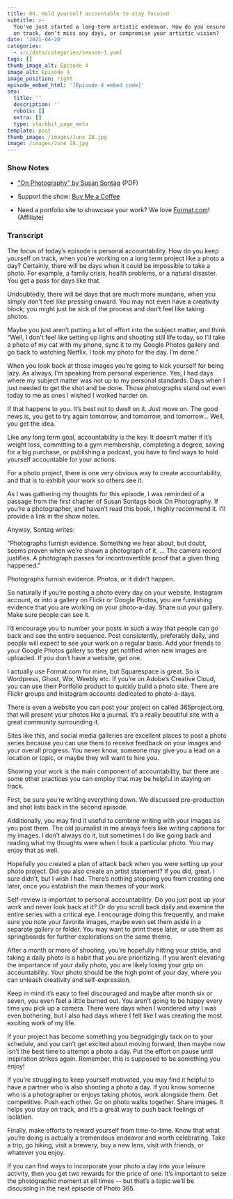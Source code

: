```yaml
---
title: 04. Hold yourself accountable to stay focused
subtitle: >-
  You've just started a long-term artistic endeavor. How do you ensure you stay
  on track, don’t miss any days, or compromise your artistic vision?
date: '2021-04-20'
categories:
  - src/data/categories/season-1.yaml
tags: []
thumb_image_alt: Episode 4
image_alt: Episode 4
image_position: right
episode_embed_html: '[Episode 4 embed code]'
seo:
  title: ''
  description: ''
  robots: []
  extra: []
  type: stackbit_page_meta
template: post
thumb_image: /images/June 28.jpg
image: /images/June 28.jpg
---
```

### Show Notes

*   ["On Photography" by Susan Sontag](https://sites.evergreen.edu/politicalshakespeares/wp-content/uploads/sites/156/2016/01/Sontag_On_Photography.pdf) (PDF)

*   Support the show: [Buy Me a Coffee](https://www.buymeacoffee.com/photo365)

*   Need a portfolio site to showcase your work? We love [Format.com](https://format.grsm.io/andrewhaworth8239)! (Affiliate)

### Transcript

The focus of today’s episode is personal accountability. How do you keep yourself on track, when you’re working on a long term project like a photo a day? Certainly, there will be days when it could be impossible to take a photo. For example, a family crisis, health problems, or a natural disaster. You get a pass for days like that.

Undoubtedly, there will be days that are much more mundane, when you simply don’t feel like pressing onward. You may not even have a creativity block; you might just be sick of the process and don’t feel like taking photos.

Maybe you just aren’t putting a lot of effort into the subject matter, and think “Well, I don’t feel like setting up lights and shooting still life today, so I’ll take a photo of my cat with my phone, sync it to my Google Photos gallery and go back to watching Netflix. I took my photo for the day. I’m done.”

When you look back at those images you’re going to kick yourself for being lazy. As always, I’m speaking from personal experience. Yes, I had days where my subject matter was not up to my personal standards. Days when I just needed to get the shot and be done. Those photographs stand out even today to me as ones I wished I worked harder on.

If that happens to you. It’s best not to dwell on it. Just move on. The good news is, you get to try again tomorrow, and tomorrow, and tomorrow... Well, you get the idea.

Like any long term goal, accountability is the key. It doesn’t matter if it’s weight loss, committing to a gym membership, completing a degree, saving for a big purchase, or publishing a podcast, you have to find ways to hold yourself accountable for your actions.

For a photo project, there is one very obvious way to create accountability, and that is to exhibit your work so others see it.

As I was gathering my thoughts for this episode, I was reminded of a passage from the first chapter of Susan Sontags book On Photography. If you’re a photographer, and haven’t read this book, I highly recommend it. I’ll provide a link in the show notes.

Anyway, Sontag writes:

“Photographs furnish evidence. Something we hear about, but doubt, seems proven when we’re shown a photograph of it. … The camera record justifies. A photograph passes for incontrovertible proof that a given thing happened.”

Photographs furnish evidence. Photos, or it didn’t happen.

So naturally if you’re posting a photo every day on your website, Instagram account, or into a gallery on Flickr or Google Photos, you are furnishing evidence that you are working on your photo-a-day. Share out your gallery. Make sure people can see it.

I’d encourage you to number your posts in such a way that people can go back and see the entire sequence. Post consistently, preferably daily, and people will expect to see your work on a regular basis. Add your friends to your Google Photos gallery so they get notified when new images are uploaded. If you don’t have a website, get one.

I actually use Format.com for mine, but Squarespace is great. So is Wordpress, Ghost, Wix, Weebly etc. If you’re on Adobe’s Creative Cloud, you can use their Portfolio product to quickly build a photo site. There are Flickr groups and Instagram accounts dedicated to photo-a-days.

There is even a website you can post your project on called 365project.org, that will present your photos like a journal. It’s a really beautiful site with a great community surrounding it.

Sites like this, and social media galleries are excellent places to post a photo series because you can use them to receive feedback on your images and your overall progress. You never know, someone may give you a lead on a location or topic, or maybe they will want to hire you.

Showing your work is the main component of accountability, but there are some other practices you can employ that may be helpful in staying on track.

First, be sure you’re writing everything down. We discussed pre-production and shot lists back in the second episode.

Additionally, you may find it useful to combine writing with your images as you post them. The old journalist in me always feels like writing captions for my images. I don’t always do it, but sometimes I do like going back and reading what my thoughts were when I took a particular photo. You may enjoy that as well.

Hopefully you created a plan of attack back when you were setting up your photo project. Did you also create an artist statement? If you did, great. I sure didn’t, but I wish I had. There’s nothing stopping you from creating one later, once you establish the main themes of your work.

Self-review is important to personal accountability. Do you just post up your work and never look back at it? Or do you scroll back daily and examine the entire series with a critical eye. I encourage doing this frequently, and make sure you note your favorite images, maybe even set them aside in a separate gallery or folder. You may want to print these later, or use them as springboards for further explorations on the same theme.

After a month or more of shooting, you’re hopefully hitting your stride, and taking a daily photo is a habit that you are prioritizing. If you aren’t elevating the importance of your daily photo, you are likely losing your grip on accountability. Your photo should be the high point of your day, where you can unleash creativity and self-expression.

Keep in mind it’s easy to feel discouraged and maybe after month six or seven, you even feel a little burned out. You aren’t going to be happy every time you pick up a camera. There were days when I wondered why I was even bothering, but I also had days where I felt like I was creating the most exciting work of my life.

If your project has become something you begrudgingly tack on to your schedule, and you can’t get excited about moving forward, then maybe now isn’t the best time to attempt a photo a day. Put the effort on pause until inspiration strikes again. Remember, this is supposed to be something you enjoy!

If you’re struggling to keep yourself motivated, you may find it helpful to have a partner who is also shooting a photo a day. If you know someone who is a photographer or enjoys taking photos, work alongside them. Get competitive. Push each other. Go on photo walks together. Share images. It helps you stay on track, and it’s a great way to push back feelings of isolation.

Finally, make efforts to reward yourself from time-to-time. Know that what you’re doing is actually a tremendous endeavor and worth celebrating. Take a trip, go hiking, visit a brewery, buy a new lens, visit with friends, or whatever you enjoy.

If you can find ways to incorporate your photo a day into your leisure activity, then you get two rewards for the price of one. It’s important to seize the photographic moment at all times -- but that’s a topic we’ll be discussing in the next episode of Photo 365.
